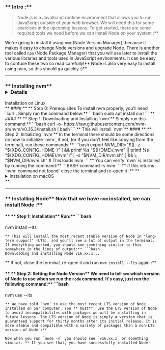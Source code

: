 ### ** Intro :** 
>Node.js is a JavaScript runtime environment that allows you to run JavaScript outside of your web browser. We will need this for some exercises in the upcoming lessons. To get started, there are some required tools we need before we can install Node on your system :**

We're going to install it using `nvm` (Node Version Manager), because it makes it easy to change Node versions and upgrade Node. There is another tool called `npm` (Node Package Manager) that you will use later to install the various libraries and tools used in JavaScript environments. It can be easy to confuse these two so read carefully!** Node is also very easy to install using nvm, so this should go quickly :)** 

---


### ** Installing nvm** <details markdown="block">
  <summary class="dropDown-header">Installation on Linux</summary>** #### ** ** Step 0: Prerequisites 
To install nvm properly, you'll need `curl`. Simply run the command below:** ```bash
sudo apt install curl
``` ** #### ** ** Step 1: Downloading and Installing `nvm`** Simply run this command:** ```bash
curl -o- https://raw.githubusercontent.com/nvm-sh/nvm/v0.35.3/install.sh | bash
```
** This will install `nvm`** #### ** ** Step 2: Initializing `nvm`** In the terminal there should be some directions on how to initialize `nvm`, if not, (or if you don't feel like copying from the terminal), run these commands:** ```bash
export NVM_DIR="$([ -z "${XDG_CONFIG_HOME-}" ] && printf %s "${HOME}/.nvm" || printf %s "${XDG_CONFIG_HOME}/nvm")"
[ -s "$NVM_DIR/nvm.sh" ] && \. "$NVM_DIR/nvm.sh" # This loads nvm
```
** You can verify `nvm` is installed by running the command:** ```BASH
command -v nvm
```
** if this returns `nvm: command not found` close the terminal and re-open it :**

</details>** <details markdown="block">
  <summary class="dropDown-header">Installation on macOS</summary>
  <br/>
  
On macOS 10.15 and above, the default shell is now zsh. During installation, nvm will look for a `.zshrc` file in your user home directory. By default, this file does not exist so we need to create it :**

To create the `.zshrc` file and start the nvm installation, run the following commands:** ```bash
touch ~/.zshrc
```
** ```bash
curl -o- https://raw.githubusercontent.com/nvm-sh/nvm/v0.35.3/install.sh | bash
```
** Restart your terminal, or copy and paste the following into your terminal and press enter: ** ```bash
export NVM_DIR="$HOME/.nvm"
[ -s "$NVM_DIR/nvm.sh" ] && \. "$NVM_DIR/nvm.sh" # This loads nvm
[ -s "$NVM_DIR/bash_completion" ] && \. "$NVM_DIR/bash_completion" # This loads nvm bash_completion
```
** Test your nvm installation by running:** ```bash
nvm --version.
```
** For more information, view [NVM's github documentation](https://github.com/nvm-sh/nvm#installation-and-update) :**

</details>** 

---


### ** Installing Node** Now that we have `nvm` installed, we can install Node :**


#### ** ** Step 1: Installation** Run:** ```bash
nvm install --lts
```
** This will install the most recent stable version of Node in 'long-term support' (LTS), and you'll see a lot of output in the terminal. If everything worked, you should see something similar to this somewhere in the lines of output:** ```bash
Downloading and installing Node v16.xx.x...
```
** If not, close the terminal, re-open it and run `nvm install --lts` again :**


#### ** ** Step 2: Setting the Node Version** We need to tell `nvm` which version of Node to use when we run the `node` command. It's easy, just run the following command:** ```bash
nvm use --lts
```
** We have told `nvm` to use the most recent LTS version of Node installed on our computer. You ** must**  use the LTS version of Node to avoid incompatibilites with packages we will be installing in future lessons. The LTS version of Node is simply a version that is guaranteed support for thirty months after its initial release. It is more stable and compatible with a variety of packages than a non-LTS version of Node :**

Now when you run `node -v` you should see `v16.xx.x` or something similar. ** If you see that, you have successfully installed Node!
